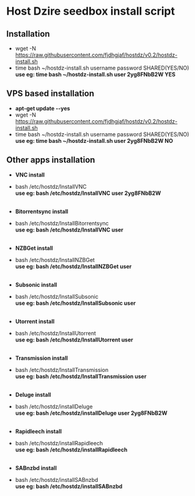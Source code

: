 Host Dzire seedbox install script
==========
Installation
--------------
- wget -N https://raw.githubusercontent.com/fjdhgjaf/hostdz/v0.2/hostdz-install.sh <br>
- time bash ~/hostdz-install.sh username password SHARED(YES/NO)<br>
**use eg: time bash ~/hostdz-install.sh user 2yg8FNbB2W YES**


VPS based installation
--------------
- **apt-get update --yes**<br>
- wget -N https://raw.githubusercontent.com/fjdhgjaf/hostdz/v0.2/hostdz-install.sh <br>
- time bash ~/hostdz-install.sh username password SHARED(YES/NO)<br>
**use eg: time bash ~/hostdz-install.sh user 2yg8FNbB2W NO**


Other apps installation
--------------
- **VNC install**
-  bash /etc/hostdz/InstallVNC <username> <password><br>
**use eg: bash /etc/hostdz/InstallVNC user 2yg8FNbB2W**<br><br>

- **Bitorrentsync install**
-  bash /etc/hostdz/InstallBitorrentsync <username><br>
**use eg: bash /etc/hostdz/InstallVNC user**<br><br>

- **NZBGet install**
-  bash /etc/hostdz/InstallNZBGet <username><br>
**use eg: bash /etc/hostdz/InstallNZBGet user**<br><br>

- **Subsonic install**
-  bash /etc/hostdz/InstallSubsonic <username><br>
**use eg: bash /etc/hostdz/InstallSubsonic user**<br><br>

- **Utorrent install**
-  bash /etc/hostdz/InstallUtorrent <username><br>
**use eg: bash /etc/hostdz/InstallUtorrent user**<br><br>

- **Transmission install**
-  bash /etc/hostdz/InstallTransmission <username><br>
**use eg: bash /etc/hostdz/InstallTransmission user**<br><br>

- **Deluge install**
-  bash /etc/hostdz/installDeluge <username> <password><br>
**use eg: bash /etc/hostdz/installDeluge user 2yg8FNbB2W**<br><br>

- **Rapidleech install**
-  bash /etc/hostdz/installRapidleech<br>
**use eg: bash /etc/hostdz/installRapidleech**<br><br>

- **SABnzbd install**
-  bash /etc/hostdz/installSABnzbd<br>
**use eg: bash /etc/hostdz/installSABnzbd**<br><br>